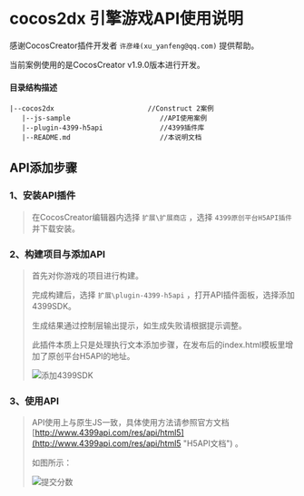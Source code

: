 # cocos2dx 引擎游戏API使用说明

感谢CocosCreator插件开发者 `许彦峰(xu_yanfeng@qq.com)` 提供帮助。

当前案例使用的是CocosCreator v1.9.0版本进行开发。

#### 目录结构描述

	|--cocos2dx                       //Construct 2案例
	   |--js-sample                      //API使用案例
	   |--plugin-4399-h5api              //4399插件库
	   |--README.md                      //本说明文档

## API添加步骤

### 1、安装API插件

> 在CocosCreator编辑器内选择 `扩展\扩展商店` ，选择 `4399原创平台H5API插件` 并下载安装。

### 2、构建项目与添加API

> 首先对你游戏的项目进行构建。
> 
> 完成构建后，选择 `扩展\plugin-4399-h5api` ，打开API插件面板，选择添加4399SDK。
>
> 生成结果通过控制层输出提示，如生成失败请根据提示调整。
>
> 此插件本质上只是处理执行文本添加步骤，在发布后的index.html模板里增加了原创平台H5API的地址。
> 
> ![添加4399SDK](https://i.imgur.com/qaMb8LK.png)

### 3、使用API

> API使用上与原生JS一致，具体使用方法请参照官方文档 [http://www.4399api.com/res/api/html5](http://www.4399api.com/res/api/html5 "H5API文档") 。
>
> 如图所示：
>  
> ![提交分数](https://i.imgur.com/LwGfthL.png)